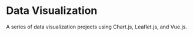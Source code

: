 # Data Visualization

A series of data visualization projects using Chart.js, Leaflet.js, and Vue.js.